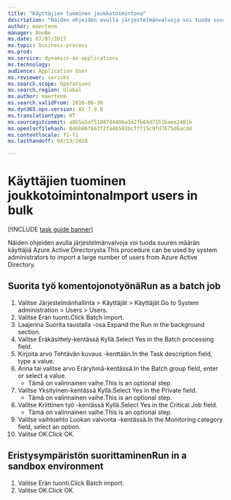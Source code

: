 ```yaml
--- 
title: "Käyttäjien tuominen joukkotoimintona"
description: "Näiden ohjeiden avulla järjestelmänvalvoja voi tuoda suuren määrän käyttäjiä Azure Active Directorysta."
author: maertenm
manager: AnnBe
ms.date: 07/07/2017
ms.topic: business-process
ms.prod: 
ms.service: dynamics-ax-applications
ms.technology: 
audience: Application User
ms.reviewer: sericks
ms.search.scope: Operations
ms.search.region: Global
ms.author: maertenm
ms.search.validFrom: 2016-06-30
ms.dyn365.ops.version: AX 7.0.0
ms.translationtype: HT
ms.sourcegitcommit: a8b5a5af5108744406a3d2fb84d7151baea2481b
ms.openlocfilehash: 046b06f663f2fa4b503bcfff15c9fd7675d6acdd
ms.contentlocale: fi-fi
ms.lasthandoff: 04/13/2018

---
```

# <a name="import-users-in-bulk"></a><span data-ttu-id="cc8ca-103">Käyttäjien tuominen joukkotoimintona</span><span class="sxs-lookup"><span data-stu-id="cc8ca-103">Import users in bulk</span></span>

[!INCLUDE [task guide banner](../../includes/task-guide-banner.md)]

<span data-ttu-id="cc8ca-104">Näiden ohjeiden avulla järjestelmänvalvoja voi tuoda suuren määrän käyttäjiä Azure Active Directorysta.</span><span class="sxs-lookup"><span data-stu-id="cc8ca-104">This procedure can be used by system administrators to import a large number of users from Azure Active Directory.</span></span>


## <a name="run-as-a-batch-job"></a><span data-ttu-id="cc8ca-105">Suorita työ komentojonotyönä</span><span class="sxs-lookup"><span data-stu-id="cc8ca-105">Run as a batch job</span></span>
1. <span data-ttu-id="cc8ca-106">Valitse Järjestelmänhallinta > Käyttäjät > Käyttäjät.</span><span class="sxs-lookup"><span data-stu-id="cc8ca-106">Go to System administration > Users > Users.</span></span>
2. <span data-ttu-id="cc8ca-107">Valitse Erän tuonti.</span><span class="sxs-lookup"><span data-stu-id="cc8ca-107">Click Batch import.</span></span>
3. <span data-ttu-id="cc8ca-108">Laajenna Suorita taustalla -osa.</span><span class="sxs-lookup"><span data-stu-id="cc8ca-108">Expand the Run in the background section.</span></span>
4. <span data-ttu-id="cc8ca-109">Valitse Eräkäsittely-kentässä Kyllä.</span><span class="sxs-lookup"><span data-stu-id="cc8ca-109">Select Yes in the Batch processing field.</span></span>
5. <span data-ttu-id="cc8ca-110">Kirjoita arvo Tehtävän kuvaus -kenttään.</span><span class="sxs-lookup"><span data-stu-id="cc8ca-110">In the Task description field, type a value.</span></span>
6. <span data-ttu-id="cc8ca-111">Anna tai valitse arvo Eräryhmä-kentässä.</span><span class="sxs-lookup"><span data-stu-id="cc8ca-111">In the Batch group field, enter or select a value.</span></span>
    * <span data-ttu-id="cc8ca-112">Tämä on valinnainen vaihe.</span><span class="sxs-lookup"><span data-stu-id="cc8ca-112">This is an optional step.</span></span>  
7. <span data-ttu-id="cc8ca-113">Valitse Yksityinen-kentässä Kyllä.</span><span class="sxs-lookup"><span data-stu-id="cc8ca-113">Select Yes in the Private field.</span></span>
    * <span data-ttu-id="cc8ca-114">Tämä on valinnainen vaihe.</span><span class="sxs-lookup"><span data-stu-id="cc8ca-114">This is an optional step.</span></span>  
8. <span data-ttu-id="cc8ca-115">Valitse Kriittinen työ -kentässä Kyllä.</span><span class="sxs-lookup"><span data-stu-id="cc8ca-115">Select Yes in the Critical Job field.</span></span>
    * <span data-ttu-id="cc8ca-116">Tämä on valinnainen vaihe.</span><span class="sxs-lookup"><span data-stu-id="cc8ca-116">This is an optional step.</span></span>  
9. <span data-ttu-id="cc8ca-117">Valitse vaihtoehto Luokan valvonta -kentässä.</span><span class="sxs-lookup"><span data-stu-id="cc8ca-117">In the Monitoring category field, select an option.</span></span>
10. <span data-ttu-id="cc8ca-118">Valitse OK.</span><span class="sxs-lookup"><span data-stu-id="cc8ca-118">Click OK.</span></span>

## <a name="run-in-a-sandbox-environment"></a><span data-ttu-id="cc8ca-119">Eristysympäristön suorittaminen</span><span class="sxs-lookup"><span data-stu-id="cc8ca-119">Run in a sandbox environment</span></span>
1. <span data-ttu-id="cc8ca-120">Valitse Erän tuonti.</span><span class="sxs-lookup"><span data-stu-id="cc8ca-120">Click Batch import.</span></span>
2. <span data-ttu-id="cc8ca-121">Valitse OK.</span><span class="sxs-lookup"><span data-stu-id="cc8ca-121">Click OK.</span></span>


